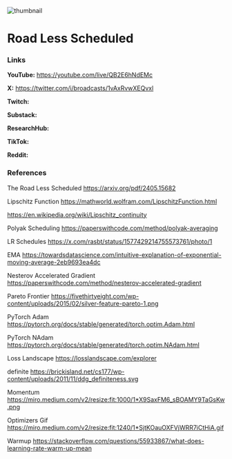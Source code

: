 ![thumbnail](thumbnail.png)

# Road Less Scheduled

### Links

**YouTube:** https://youtube.com/live/QB2E6hNdEMc

**X:** https://twitter.com/i/broadcasts/1vAxRvwXEQvxl

**Twitch:**

**Substack:**

**ResearchHub:**

**TikTok:**

**Reddit:**

### References

The Road Less Scheduled
https://arxiv.org/pdf/2405.15682

Lipschitz Function
https://mathworld.wolfram.com/LipschitzFunction.html

https://en.wikipedia.org/wiki/Lipschitz_continuity

Polyak Scheduling
https://paperswithcode.com/method/polyak-averaging

LR Schedules
https://x.com/rasbt/status/1577429214755573761/photo/1

EMA
https://towardsdatascience.com/intuitive-explanation-of-exponential-moving-average-2eb9693ea4dc

Nesterov Accelerated Gradient
https://paperswithcode.com/method/nesterov-accelerated-gradient

Pareto Frontier
https://fivethirtyeight.com/wp-content/uploads/2015/02/silver-feature-pareto-1.png

PyTorch Adam
https://pytorch.org/docs/stable/generated/torch.optim.Adam.html

PyTorch NAdam
https://pytorch.org/docs/stable/generated/torch.optim.NAdam.html

Loss Landscape
https://losslandscape.com/explorer

definite
https://brickisland.net/cs177/wp-content/uploads/2011/11/ddg_definiteness.svg

Momentum
https://miro.medium.com/v2/resize:fit:1000/1*X9SaxFM6_sBOAMY9TaGsKw.png

Optimizers Gif
https://miro.medium.com/v2/resize:fit:1240/1*SjtKOauOXFVjWRR7iCtHiA.gif

Warmup
https://stackoverflow.com/questions/55933867/what-does-learning-rate-warm-up-mean
